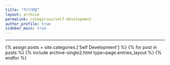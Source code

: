 ```yaml
---
title: "자기개발"
layout: archive
permalink: categories/self-development
author_profile: true
sidebar_main: true
---
```


<!-- 공백이 포함되어 있는 카테고리 이름의 경우 site.categories.['a b c'] 이런식으로! -->

***

{% assign posts = site.categories.['Self Development'] %}
{% for post in posts %} {% include archive-single2.html type=page.entries_layout %} {% endfor %}
